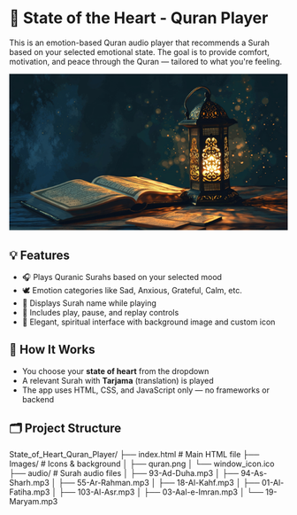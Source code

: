 # 📿 State of the Heart - Quran Player

This is an emotion-based Quran audio player that recommends a Surah based on your selected emotional state. The goal is to provide comfort, motivation, and peace through the Quran — tailored to what you're feeling.

![App Preview](Images/quran.png)

## 💡 Features

- 🎧 Plays Quranic Surahs based on your selected mood
- 🕊️ Emotion categories like Sad, Anxious, Grateful, Calm, etc.
- 📖 Displays Surah name while playing
- 🔁 Includes play, pause, and replay controls
- 🌙 Elegant, spiritual interface with background image and custom icon

## 🧠 How It Works

- You choose your **state of heart** from the dropdown
- A relevant Surah with **Tarjama** (translation) is played
- The app uses HTML, CSS, and JavaScript only — no frameworks or backend

## 🗂️ Project Structure

State_of_Heart_Quran_Player/
├── index.html                  # Main HTML file
├── Images/                     # Icons & background
│   ├── quran.png
│   └── window_icon.ico
├── audio/                      # Surah audio files
│   ├── 93-Ad-Duha.mp3
│   ├── 94-As-Sharh.mp3
│   ├── 55-Ar-Rahman.mp3
│   ├── 18-Al-Kahf.mp3
│   ├── 01-Al-Fatiha.mp3
│   ├── 103-Al-Asr.mp3
│   ├── 03-Aal-e-Imran.mp3
│   └── 19-Maryam.mp3
